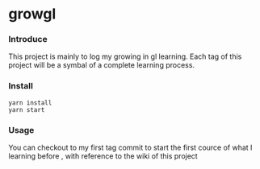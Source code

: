 # growgl

### Introduce
This project is mainly to log my growing in gl learning.
Each tag of this project will be a symbal of a complete learning process.

### Install
```
yarn install
yarn start
```

### Usage
You can checkout to my first tag commit to start the first cource of what I learning before , with reference to the wiki of this project